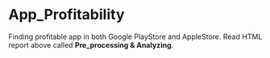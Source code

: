 # App_Profitability

Finding profitable app in both Google PlayStore and AppleStore. Read HTML report above called **Pre_processing & Analyzing**.
